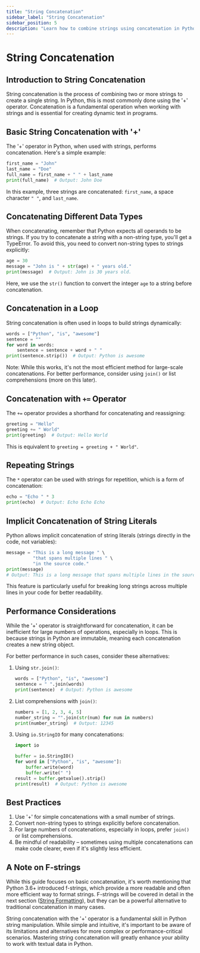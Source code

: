 ```yaml
---
title: "String Concatenation"
sidebar_label: "String Concatenation"
sidebar_position: 5
description: "Learn how to combine strings using concatenation in Python."
---
```


# String Concatenation

## Introduction to String Concatenation

String concatenation is the process of combining two or more strings to create a single string. In Python, this is most commonly done using the '+' operator. Concatenation is a fundamental operation when working with strings and is essential for creating dynamic text in programs.

## Basic String Concatenation with '+'

The '+' operator in Python, when used with strings, performs concatenation. Here's a simple example:

```python
first_name = "John"
last_name = "Doe"
full_name = first_name + " " + last_name
print(full_name)  # Output: John Doe
```

In this example, three strings are concatenated: `first_name`, a space character `" "`, and `last_name`.

## Concatenating Different Data Types

When concatenating, remember that Python expects all operands to be strings. If you try to concatenate a string with a non-string type, you'll get a TypeError. To avoid this, you need to convert non-string types to strings explicitly:

```python
age = 30
message = "John is " + str(age) + " years old."
print(message)  # Output: John is 30 years old.
```

Here, we use the `str()` function to convert the integer `age` to a string before concatenation.

## Concatenation in a Loop

String concatenation is often used in loops to build strings dynamically:

```python
words = ["Python", "is", "awesome"]
sentence = ""
for word in words:
    sentence = sentence + word + " "
print(sentence.strip())  # Output: Python is awesome
```

Note: While this works, it's not the most efficient method for large-scale concatenations. For better performance, consider using `join()` or list comprehensions (more on this later).

## Concatenation with `+=` Operator

The `+=` operator provides a shorthand for concatenating and reassigning:

```python
greeting = "Hello"
greeting += " World"
print(greeting)  # Output: Hello World
```

This is equivalent to `greeting = greeting + " World"`.

## Repeating Strings

The `*` operator can be used with strings for repetition, which is a form of concatenation:

```python
echo = "Echo " * 3
print(echo)  # Output: Echo Echo Echo 
```

## Implicit Concatenation of String Literals

Python allows implicit concatenation of string literals (strings directly in the code, not variables):

```python
message = "This is a long message " \
          "that spans multiple lines " \
          "in the source code."
print(message)
# Output: This is a long message that spans multiple lines in the source code.
```

This feature is particularly useful for breaking long strings across multiple lines in your code for better readability.

## Performance Considerations

While the '+' operator is straightforward for concatenation, it can be inefficient for large numbers of operations, especially in loops. This is because strings in Python are immutable, meaning each concatenation creates a new string object.

For better performance in such cases, consider these alternatives:

1. Using `str.join()`:
   ```python
   words = ["Python", "is", "awesome"]
   sentence = " ".join(words)
   print(sentence)  # Output: Python is awesome
   ```

2. List comprehensions with `join()`:
   ```python
   numbers = [1, 2, 3, 4, 5]
   number_string = "".join(str(num) for num in numbers)
   print(number_string)  # Output: 12345
   ```

3. Using `io.StringIO` for many concatenations:
   ```python
   import io
   
   buffer = io.StringIO()
   for word in ["Python", "is", "awesome"]:
       buffer.write(word)
       buffer.write(" ")
   result = buffer.getvalue().strip()
   print(result)  # Output: Python is awesome
   ```

## Best Practices

1. Use '+' for simple concatenations with a small number of strings.
2. Convert non-string types to strings explicitly before concatenation.
3. For large numbers of concatenations, especially in loops, prefer `join()` or list comprehensions.
4. Be mindful of readability – sometimes using multiple concatenations can make code clearer, even if it's slightly less efficient.

## A Note on F-strings

While this guide focuses on basic concatenation, it's worth mentioning that Python 3.6+ introduced f-strings, which provide a more readable and often more efficient way to format strings. F-strings will be covered in detail in the next section ([String Formatting](/docs/strings-in-python/string-formatting#format-specifiers)), but they can be a powerful alternative to traditional concatenation in many cases.

String concatenation with the '+' operator is a fundamental skill in Python string manipulation. While simple and intuitive, it's important to be aware of its limitations and alternatives for more complex or performance-critical scenarios. Mastering string concatenation will greatly enhance your ability to work with textual data in Python.